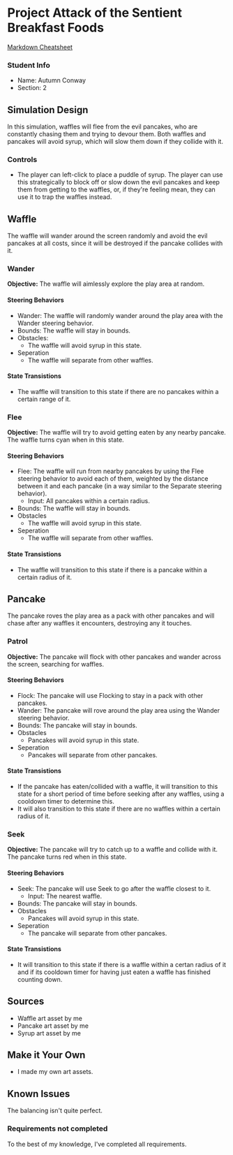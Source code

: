 # Project Attack of the Sentient Breakfast Foods

[Markdown Cheatsheet](https://github.com/adam-p/markdown-here/wiki/Markdown-Here-Cheatsheet)


### Student Info

-   Name: Autumn Conway
-   Section: 2

## Simulation Design

In this simulation, waffles will flee from the evil pancakes, who are constantly chasing them and trying to devour them. Both waffles and pancakes will avoid syrup, which will slow them down if they collide with it.

### Controls

- The player can left-click to place a puddle of syrup. The player can use this strategically to block off or slow down the evil pancakes and keep them from getting to the waffles, or, if they're feeling mean, they can use it to trap the waffles instead.

## Waffle

The waffle will wander around the screen randomly and avoid the evil pancakes at all costs, since it will be destroyed if the pancake collides with it.

### Wander

**Objective:** The waffle will aimlessly explore the play area at random.

#### Steering Behaviors

- Wander: The waffle will randomly wander around the play area with the Wander steering behavior.
- Bounds: The waffle will stay in bounds.
- Obstacles:
    - The waffle will avoid syrup in this state.
- Seperation
    - The waffle will separate from other waffles.
   
#### State Transistions

- The waffle will transition to this state if there are no pancakes within a certain range of it.
   
### Flee

**Objective:** The waffle will try to avoid getting eaten by any nearby pancake. The waffle turns cyan when in this state.

#### Steering Behaviors

- Flee: The waffle will run from nearby pancakes by using the Flee steering behavior to avoid each of them, weighted by the distance between it and each pancake (in a way similar to the Separate steering behavior).
    - Input: All pancakes within a certain radius.
- Bounds: The waffle will stay in bounds.
- Obstacles
    - The waffle will avoid syrup in this state.
- Seperation
    - The waffle will separate from other waffles.
   
#### State Transistions

- The waffle will transition to this state if there is a pancake within a certain radius of it.

## Pancake

The pancake roves the play area as a pack with other pancakes and will chase after any waffles it encounters, destroying any it touches.

### Patrol

**Objective:** The pancake will flock with other pancakes and wander across the screen, searching for waffles.

#### Steering Behaviors

- Flock: The pancake will use Flocking to stay in a pack with other pancakes.
- Wander: The pancake will rove around the play area using the Wander steering behavior.
- Bounds: The pancake will stay in bounds.
- Obstacles
    - Pancakes will avoid syrup in this state.
- Seperation
    - Pancakes will separate from other pancakes.
   
#### State Transistions

- If the pancake has eaten/collided with a waffle, it will transition to this state for a short period of time before seeking after any waffles, using a cooldown timer to determine this.
- It will also transition to this state if there are no waffles within a certain radius of it.
   
### Seek

**Objective:** The pancake will try to catch up to a waffle and collide with it. The pancake turns red when in this state.

#### Steering Behaviors

- Seek: The pancake will use Seek to go after the waffle closest to it.
    - Input: The nearest waffle. 
- Bounds: The pancake will stay in bounds.
- Obstacles
    - Pancakes will avoid syrup in this state.
- Seperation
    - The pancake will separate from other pancakes.

#### State Transistions

- It will transition to this state if there is a waffle within a certan radius of it and if its cooldown timer for having just eaten a waffle has finished counting down.

## Sources

-   Waffle art asset by me
-   Pancake art asset by me
-   Syrup art asset by me

## Make it Your Own

- I made my own art assets.

## Known Issues

The balancing isn't quite perfect.

### Requirements not completed

To the best of my knowledge, I've completed all requirements.

